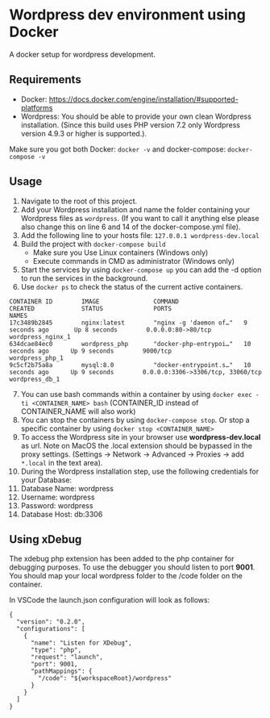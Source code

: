 # Wordpress dev environment using Docker
A docker setup for wordpress development.

## Requirements
- Docker: https://docs.docker.com/engine/installation/#supported-platforms
- Wordpress: You should be able to provide your own clean Wordpress installation. (Since this build uses PHP version 7.2 only Wordpress version 4.9.3 or higher is supported.).

Make sure you got both Docker: `docker -v` and docker-compose: `docker-compose -v`

## Usage
1. Navigate to the root of this project.
2. Add your Wordpress installation and name the folder containing your Wordpress files as `wordpress`. (If you want to call it anything else please also change this on line 6 and 14 of the docker-compose.yml file).
3. Add the following line to your hosts file: `127.0.0.1 wordpress-dev.local`
4. Build the project with `docker-compose build`
    - Make sure you Use Linux containers (Windows only)
    - Execute commands in CMD as administrator (Windows only)
5. Start the services by using `docker-compose up` you can add the -d option to run the services in the background. 
6. Use `docker ps` to check the status of the current active containers. 

```
CONTAINER ID        IMAGE               COMMAND                  CREATED             STATUS              PORTS                               NAMES
17c3489b2845        nginx:latest        "nginx -g 'daemon of…"   9 seconds ago       Up 8 seconds        0.0.0.0:80->80/tcp                  wordpress_nginx_1
634dcae84ec0        wordpress_php       "docker-php-entrypoi…"   10 seconds ago      Up 9 seconds        9000/tcp                            wordpress_php_1
9c5cf2b75a8a        mysql:8.0           "docker-entrypoint.s…"   10 seconds ago      Up 9 seconds        0.0.0.0:3306->3306/tcp, 33060/tcp   wordpress_db_1
```
7. You can use bash commands within a container by using `docker exec -ti <CONTAINER_NAME> bash` (CONTAINER\_ID instead of CONTAINER\_NAME will also work)
8. You can stop the containers by using `docker-compose stop`. Or stop a specific container by using `docker stop <CONTAINER_NAME>`
9. To access the Wordpress site in your browser use  **wordpress-dev.local** as url. Note on MacOS the .local extension should be bypassed in the proxy settings. (Settings -> Network -> Advanced -> Proxies -> add `*.local` in the text area).
10. During the Wordpress installation step, use the following credentials for your Database:
   1. Database Name: wordpress
   2. Username: wordpress
   3. Password: wordpress
   4. Database Host: db:3306

## Using xDebug
The xdebug php extension has been added to the php container for debugging purposes. To use the debugger you should listen to port **9001**. You should map your local wordpress folder to the /code folder on the container.

In VSCode the launch.json configuration will look as follows:

```
{
  "version": "0.2.0",
  "configurations": [
    {
      "name": "Listen for XDebug",
      "type": "php",
      "request": "launch",
      "port": 9001,
      "pathMappings": {
        "/code": "${workspaceRoot}/wordpress"
      }
    }
  ]
}
```